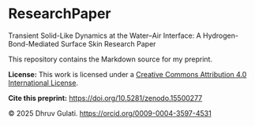 # ResearchPaper
Transient Solid-Like Dynamics at the Water–Air Interface: A Hydrogen-Bond-Mediated Surface Skin Research Paper

This repository contains the Markdown source for my preprint.

**License:** This work is licensed under a [Creative Commons Attribution 4.0 International License](https://creativecommons.org/licenses/by/4.0/).

**Cite this preprint:**
https://doi.org/10.5281/zenodo.15500277

© 2025 Dhruv Gulati.
https://orcid.org/0009-0004-3597-4531 
